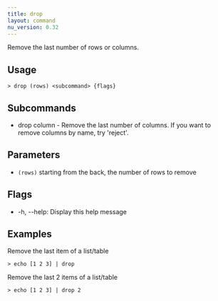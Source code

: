 ```yaml
---
title: drop
layout: command
nu_version: 0.32
---
```

Remove the last number of rows or columns.

## Usage
```shell
> drop (rows) <subcommand> {flags} 
 ```

## Subcommands
* drop column - Remove the last number of columns. If you want to remove columns by name, try 'reject'.

## Parameters
* `(rows)` starting from the back, the number of rows to remove

## Flags
* -h, --help: Display this help message

## Examples
  Remove the last item of a list/table
```shell
> echo [1 2 3] | drop
 ```

  Remove the last 2 items of a list/table
```shell
> echo [1 2 3] | drop 2
 ```

